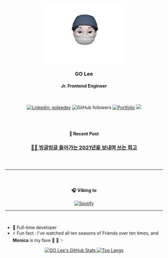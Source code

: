 <div align="center">
  <img src='assets/memoji.gif' alt="memoji" width="250" >

<h3>GO Lee</h3>
<h4>Jr. Frontend Engineer</h4>
<br>

[![Linkedin: goleedev](https://img.shields.io/badge/-goleedev-blue?style=flat-square&logo=Linkedin&logoColor=white&link=https://www.linkedin.com/in/goleedev/)](https://www.linkedin.com/in/goleedev/)
![GitHub followers](https://img.shields.io/github/followers/goleedev?style=social)
[![Portfolio](https://img.shields.io/badge/Website-46a2f1.svg?&style=flat-square&color=9cf&logo=dev.to&logoColor=white&link=https://golee.tech/)](https://golee.tech/)
![](https://visitor-badge.glitch.me/badge?page_id=goleedev.goleedev)

<br>

<br>
  <h4><b>📓 Recent Post</b></h4>

  <h3><a href="https://www.golee.tech/blog/review-2021">😵‍💫 빙글빙글 돌아가는 2021년을 보내며 쓰는 회고</a><h3>  
  <br>

<hr>
<br>
  <h4><b>🎧 Vibing to</b></h4>

[![Spotify](https://spotify-github-readme.vercel.app/api/spotify)](https://open.spotify.com/artist/66CXWjxzNUsdJxJ2JdwvnR)

</div>

<hr>
<br>

- 🐝 Full-time developer
- ⚡ Fun fact : I've watched all ten seasons of Friends over ten times, and **Monica** is my fave 🧽 🧺 ✨<br>

<div align="center" >
  <a href="https://github.com/goleedev"> 
    <img alt="GO Lee's GitHub Stats" width="50%" src="https://github-readme-stats.vercel.app/api?username=goleedev&show_icons=true&hide_border=true" href="https://github.com/goleedev" 
    />
    <img alt="Top Langs" width="42%" src="https://github-readme-stats.vercel.app/api/top-langs/?username=goleedev&layout=compact&count_private=true&&hide_border=true&icon=true" href="https://github.com/goleedev" 
    />
  </a>
</div>
